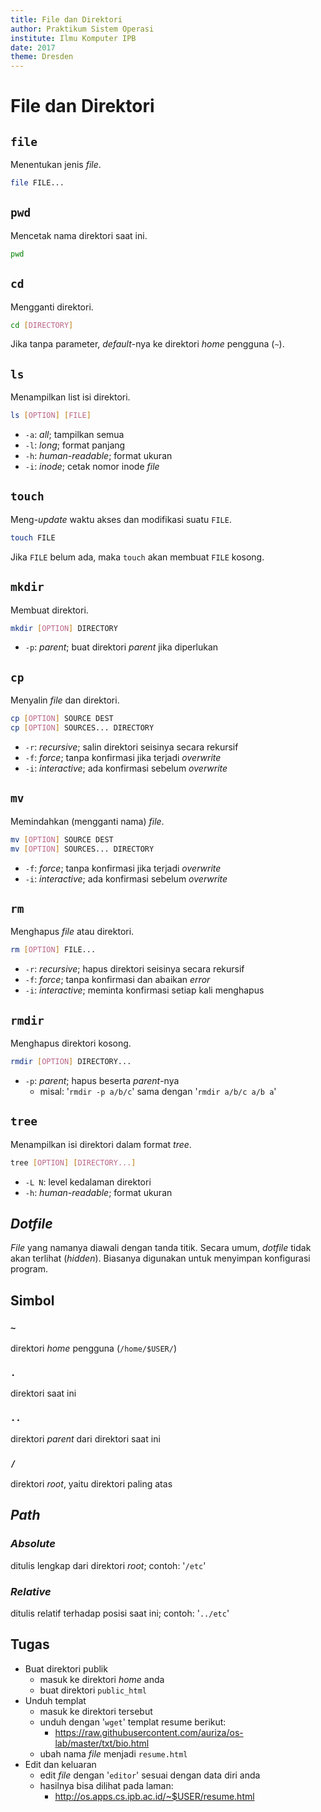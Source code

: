 ```yaml
---
title: File dan Direktori
author: Praktikum Sistem Operasi
institute: Ilmu Komputer IPB
date: 2017
theme: Dresden
---
```



# File dan Direktori

## `file`
Menentukan jenis *file*.
```bash
file FILE...
```

## `pwd`
Mencetak nama direktori saat ini.
```bash
pwd
```

## `cd`
Mengganti direktori.
```bash
cd [DIRECTORY]
```
Jika tanpa parameter, *default*-nya ke direktori *home* pengguna (`~`).

## `ls`
Menampilkan list isi direktori.
```bash
ls [OPTION] [FILE]
```
- `-a`: *all*; tampilkan semua
- `-l`: *long*; format panjang
- `-h`: *human-readable*; format ukuran
- `-i`: *inode*; cetak nomor inode *file*

## `touch`
Meng-*update* waktu akses dan modifikasi suatu `FILE`.
```bash
touch FILE
```
Jika `FILE` belum ada, maka `touch` akan membuat `FILE` kosong.

## `mkdir`
Membuat direktori.
```bash
mkdir [OPTION] DIRECTORY
```
- `-p`: *parent*; buat direktori *parent* jika diperlukan

## `cp`
Menyalin *file* dan direktori.
```bash
cp [OPTION] SOURCE DEST
cp [OPTION] SOURCES... DIRECTORY
```
- `-r`: *recursive*; salin direktori seisinya secara rekursif
- `-f`: *force*; tanpa konfirmasi jika terjadi *overwrite*
- `-i`: *interactive*; ada konfirmasi sebelum *overwrite*

## `mv`
Memindahkan (mengganti nama)  *file*.
```bash
mv [OPTION] SOURCE DEST
mv [OPTION] SOURCES... DIRECTORY
```
- `-f`: *force*; tanpa konfirmasi jika terjadi *overwrite*
- `-i`: *interactive*; ada konfirmasi sebelum *overwrite*

## `rm`
Menghapus *file* atau direktori.
```bash
rm [OPTION] FILE...
```
- `-r`: *recursive*; hapus direktori seisinya secara rekursif
- `-f`: *force*; tanpa konfirmasi dan abaikan *error*
- `-i`: *interactive*; meminta konfirmasi setiap kali menghapus

## `rmdir`
Menghapus direktori kosong.
```bash
rmdir [OPTION] DIRECTORY...
```
- `-p`: *parent*; hapus beserta *parent*-nya
    - misal: '`rmdir -p a/b/c`' sama dengan '`rmdir a/b/c a/b a`'

## `tree`
Menampilkan isi direktori dalam format *tree*.
```bash
tree [OPTION] [DIRECTORY...]
```
- `-L N`: level kedalaman direktori
- `-h`: *human-readable*; format ukuran

## *Dotfile*
*File* yang namanya diawali dengan tanda titik. Secara umum, *dotfile* tidak akan terlihat (*hidden*). Biasanya digunakan untuk menyimpan konfigurasi program.

## Simbol

### `~`
direktori *home* pengguna (`/home/$USER/`)

### `.`
direktori saat ini

###  `..`
direktori *parent* dari direktori saat ini

### `/`
direktori *root*, yaitu direktori paling atas

## *Path*

###  *Absolute*
ditulis lengkap dari direktori *root*; contoh: '`/etc`'

### *Relative*
ditulis relatif terhadap posisi saat ini; contoh: '`../etc`'

## Tugas

- Buat direktori publik
    - masuk ke direktori *home* anda
    - buat direktori `public_html`
- Unduh templat
    - masuk ke direktori tersebut
    - unduh dengan '`wget`' templat resume berikut:
        - <https://raw.githubusercontent.com/auriza/os-lab/master/txt/bio.html>
    - ubah nama *file* menjadi `resume.html`
- Edit dan keluaran
    - edit *file* dengan '`editor`' sesuai dengan data diri anda
    - hasilnya bisa dilihat pada laman:
        - <http://os.apps.cs.ipb.ac.id/~$USER/resume.html>
